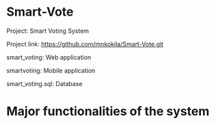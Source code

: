 # Smart-Vote
Project: Smart Voting System

Project link: https://github.com/mnkokila/Smart-Vote.git

smart_voting: Web application

smartvoting: Mobile application

smart_voting.sql: Database

# Major functionalities of the system

